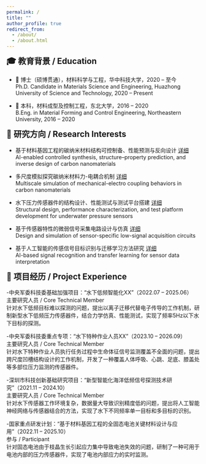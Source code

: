 ```yaml
---
permalink: /
title: ""
author_profile: true
redirect_from: 
  - /about/
  - /about.html
---
```


<!-- 解决教育背景上方空白：手动加入 margin 调整 -->
<style>
.page__title {
  font-size: 0.1em !important;
  line-height: 0.1em;
  margin: 0;
  padding: 0;
}
h2 {
  margin-top: 0.2em !important; /* 减少顶部空白 */
}
</style>

## 🎓 教育背景 / Education

- 📘 博士（硕博贯通），材料科学与工程，华中科技大学，2020 – 至今  
  Ph.D. Candidate in Materials Science and Engineering, Huazhong University of Science and Technology, 2020 – Present

- 📗 本科，材料成型及控制工程，东北大学，2016 – 2020  
  B.Eng. in Material Forming and Control Engineering, Northeastern University, 2016 – 2020


## 📌 研究方向 / Research Interests

- 基于材料基因工程的碳纳米材料结构可控制备、性能预测与反向设计  [详细](/research/ai-carbon/)  
  AI-enabled controlled synthesis, structure–property prediction, and inverse design of carbon nanomaterials

- 多尺度模拟探究碳纳米材料力-电耦合机制  [详细](/research/multiscale-simulation/)  
  Multiscale simulation of mechanical-electro coupling behaviors in carbon nanomaterials

- 水下压力传感器件的结构设计、性能测试与测试平台搭建  [详细](/research/sensor-design/)  
  Structural design, performance characterization, and test platform development for underwater pressure sensors

- 基于传感器特性的微弱信号采集电路设计与仿真  [详细](/research/circuit-design/)  
  Design and simulation of sensor-specific low-signal acquisition circuits

- 基于人工智能的传感信号目标识别与迁移学习方法研究  [详细](/research/ai-signal/)  
  AI-based signal recognition and transfer learning for sensor data interpretation

## 🧩 项目经历 / Project Experience

-中央军委科技委基础加强项目：“水下低频智能化XX”（2022.07 – 2025.06）  
 主要研究人员 / Core Technical Member  
 针对水下低频目标难以探测的问题，提出以离子迁移代替电子传导的工作机制，研制新型水下低频压力传感器件，结合力学仿真、性能测试，实现了频率5Hz以下水下目标的探测。

-中央军委科技委重点专项：“水下特种作业人员XX”（2023.10 – 2026.09）  
 主要研究人员 / Core Technical Member  
 针对水下特种作业人员执行任务过程中生命体征信号监测覆盖不全面的问题，提出跨尺度凹槽结构设计的工作机制，开发了一种覆盖人体呼吸、心跳、足底、膝盖处等多部位压力监测的传感器件。

-深圳市科技创新基础研究项目：“新型智能化海洋低频信号探测技术研究”（2021.11 – 2024.10）  
 主要研究人员 / Core Technical Member  
 针对水下传感器工作环境复杂，数据量大导致识别精度低的问题，提出将人工智能神经网络与传感器结合的方法，实现了水下不同频率单一目标和多目标的识别。

-国家重点研发计划：“基于材料基因工程的全固态电池关键材料设计与应用”（2022.11 – 2025.10）  
 参与 / Participant  
 针对固态电池由于枝晶生长引起应力集中导致电池失效的问题，研制了一种可用于电池内部的压力传感器件，实现了电池内部应力的实时监测。

